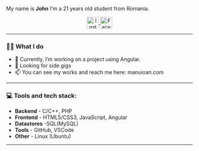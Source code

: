 


 

 
My name is **John** I'm a 21 years old student from Romania.
 
<p align="center">
   <a href="https://www.instagram.com/ioan_manu/" target="_blank">
      <img src="https://i.imgur.com/ZrXj1Qh.png" alt="Instagram" width="32" align="center">
   </a>
 
   <a href="https://www.facebook.com/Manu.Ioan.9" target="_blank" rel="nofollow">
      <img src="https://i.imgur.com/4A7maHh.png" alt="Facebok" width="32" align="center">
   </a>

</p>
 

 
---
 
### 🧑‍💻 What I do
 
   - 💼 Currently, I’m working on a project using Angular.
   - 👀 Looking for side gigs
   - 📫 You can see my works and reach me here: manuioan.com
---
 
### 💻 Tools and tech stack:
 
   * **Backend** - C/C++, PHP
   * **Frontend** - HTML5/CSS3, JavaScript, Angular
   * **Datastores** -SQL(MySQL)
   * **Tools** - GitHub, VSCode
   * **Other** - Linux (Ubuntu)
 
---

